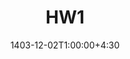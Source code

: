 ---
type: assignment
date: 1403-12-02T1:00:00+4:30
title: HW1
pdf: /static_files/assignments/DB-HW1.pdf
solutions: /static_files/assignments/DB-HW1-Sol.pdf
---